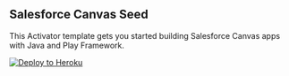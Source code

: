 Salesforce Canvas Seed
-------------------------------------------------

This Activator template gets you started building Salesforce Canvas apps with Java and Play Framework.

[![Deploy to Heroku](https://www.herokucdn.com/deploy/button.png)](https://heroku.com/deploy)
